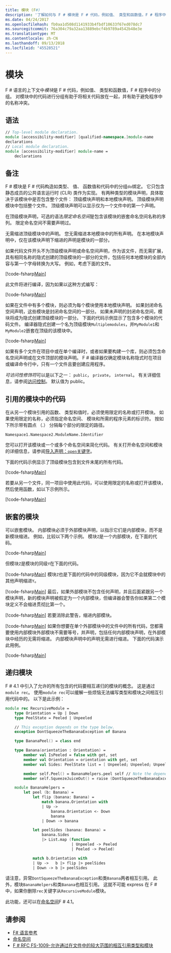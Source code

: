 ```yaml
---
title: 模块 (F#)
description: '了解如何与 F # 模块是 F # 代码，例如值、 类型和函数值，F # 程序中的分组。'
ms.date: 04/24/2017
ms.openlocfilehash: fb0aa1d508d1141933b4fbdf10633f67ed078dc7
ms.sourcegitcommit: 76a304c79a32aa13889ebcf4b9789a4542b48e3e
ms.translationtype: MT
ms.contentlocale: zh-CN
ms.lasthandoff: 09/13/2018
ms.locfileid: "45528521"
---
```

# <a name="modules"></a>模块

F # 语言的上下文中*模块*是 F # 代码，例如值、 类型和函数值，F # 程序中的分组。 对模块中的代码进行分组有助于将相关代码放在一起，并有助于避免程序中的名称冲突。

## <a name="syntax"></a>语法

```fsharp
// Top-level module declaration.
module [accessibility-modifier] [qualified-namespace.]module-name
declarations
// Local module declaration.
module [accessibility-modifier] module-name =
    declarations
```

## <a name="remarks"></a>备注

F # 模块是 F # 代码构造如类型、 值、 函数值和代码中的分组`do`绑定。 它只包含静态成员的公共语言运行时 (CLR) 类作为实现。 有两种类型的模块声明，具体取决于该模块中是否包含整个文件： 顶级模块声明和本地模块声明。 顶级模块声明模块中包括整个文件。 顶级模块声明可以显示仅为一个文件中的第一个声明。

在顶级模块声明，可选的语法*限定命名空间*是包含该模块的嵌套命名空间名称的序列。 限定命名空间不需要声明过。

无需缩进顶级模块中的声明。 您无需缩进本地模块中的所有声明。 在本地模块声明中，仅在该模块声明下缩进的声明是模块的一部分。

如果代码文件开头不为顶级模块声明或命名空间声明，作为该文件，而无需扩展，具有相同名称的隐式创建的顶级模块的一部分的文件，包括任何本地模块的全部内容与第一个字母转换为大写。 例如，考虑下面的文件。

[!code-fsharp[Main](../../../samples/snippets/fsharp/modules/snippet6601.fs)]

此文件将进行编译，因为如果以这种方式编写：

[!code-fsharp[Main](../../../samples/snippets/fsharp/modules/snippet6602.fs)]

如果在文件中有多个模块，则必须为每个模块使用本地模块声明。 如果封闭命名空间声明，这些模块是封闭命名空间的一部分。 如果未声明的封闭命名空间，模块将成为隐式创建顶级模块的一部分。 下面的代码示例显示了包含多个模块的代码文件。 编译器隐式创建一个名为顶级模块`Multiplemodules`，并`MyModule1`和`MyModule2`嵌套在顶级的该模块中。

[!code-fsharp[Main](../../../samples/snippets/fsharp/modules/snippet6603.fs)]

如果有多个文件在项目中或在单个编译时，或者如果要构建一个库，则必须包含命名空间声明或在文件顶部的模块声明。 F # 编译器仅确定模块名称隐式时在项目或编译命令行中，只有一个文件且要创建应用程序。

*可访问性修饰符*可以是以下之一： `public`， `private`， `internal`。 有关详细信息，请参阅[访问控制](access-control.md)。 默认值为 public。

## <a name="referencing-code-in-modules"></a>引用的模块中的代码

在从另一个模块引用的函数、 类型和值时，必须使用限定的名称或打开模块。 如果使用限定的名称，必须指定命名空间、 模块和所需的程序元素的标识符。 按如下所示带有圆点 （.） 分隔每个部分的限定的路径。

`Namespace1.Namespace2.ModuleName.Identifier`

您可以打开该模块或一个或多个命名空间来简化代码。 有关打开命名空间和模块的详细信息，请参阅[导入声明：`open`关键字](import-declarations-the-open-keyword.md)。

下面的代码示例显示了顶级模块包含到文件末尾的所有代码。

[!code-fsharp[Main](../../../samples/snippets/fsharp/modules/snippet6604.fs)]

若要从另一个文件，同一项目中使用此代码，可以使用限定的名称或打开该模块，然后使用函数，如以下示例所示。

[!code-fsharp[Main](../../../samples/snippets/fsharp/modules/snippet6605.fs)]

## <a name="nested-modules"></a>嵌套的模块

可以嵌套模块。 内部模块必须于外部模块声明，以指示它们是内部模块，而不是新模块缩进。 例如，比较以下两个示例。 模块`Z`是一个内部模块，在下面的代码。

[!code-fsharp[Main](../../../samples/snippets/fsharp/modules/snippet6607.fs)]

但模块`Z`是模块的同级`Y`在下面的代码。

[!code-fsharp[Main](../../../samples/snippets/fsharp/modules/snippet6608.fs)]
模块`Z`也是下面的代码中的同级模块，因为它不会就模块中的其他声明缩进`Y`。

[!code-fsharp[Main](../../../samples/snippets/fsharp/modules/snippet6609.fs)]
最后，如果外部模块不包含任何声明，并且后面紧跟另一个模块声明，新的模块声明被假定为一个内部模块，但编译器会警告你如果第二个模块定义不会缩进贯彻比第一个。

[!code-fsharp[Main](../../../samples/snippets/fsharp/modules/snippet6610.fs)]
若要消除此警告，缩进内部模块。

[!code-fsharp[Main](../../../samples/snippets/fsharp/modules/snippet6611.fs)]
如果你想要在单个外部模块中的文件中的所有代码，您都需要使用内部模块外部模块不需要等号，并声明，包括任何内部模块声明，在外部模块中经历的无需将缩进。 内部模块声明中的声明无需进行缩进。 下面的代码演示此用例。

[!code-fsharp[Main](../../../samples/snippets/fsharp/modules/snippet6612.fs)]

## <a name="recursive-modules"></a>递归模块

F # 4.1 中引入了允许的所有包含的代码要相互递归的模块的概念。  这是通过`module rec`。  使用`module rec`可以缓解一些烦恼无法编写类型和模块之间相互引用代码中的。  以下是此示例：

```fsharp
module rec RecursiveModule =
    type Orientation = Up | Down
    type PeelState = Peeled | Unpeeled

    // This exception depends on the type below.
    exception DontSqueezeTheBananaException of Banana

    type BananaPeel() = class end

    type Banana(orientation : Orientation) =
        member val IsPeeled = false with get, set
        member val Orientation = orientation with get, set
        member val Sides: PeelState list = [ Unpeeled; Unpeeled; Unpeeled; Unpeeled] with get, set

        member self.Peel() = BananaHelpers.peel self // Note the dependency on the BananaHelpers module.
        member self.SqueezeJuiceOut() = raise (DontSqueezeTheBananaException self) // This member depends on the exception above.

    module BananaHelpers =
        let peel (b: Banana) =
            let flip (banana: Banana) =
                match banana.Orientation with
                | Up -> 
                    banana.Orientation <- Down
                    banana
                | Down -> banana

            let peelSides (banana: Banana) =
                banana.Sides
                |> List.map (function
                             | Unpeeled -> Peeled
                             | Peeled -> Peeled)

            match b.Orientation with
            | Up ->   b |> flip |> peelSides
            | Down -> b |> peelSides
```

请注意，异常`DontSqueezeTheBananaException`和类`Banana`两者相互引用。  此外，模块`BananaHelpers`和类`Banana`也相互引用。  这就不可能 express 在 F # 中，如果你删除`rec`关键字从`RecursiveModule`模块。

此功能，还可以在[命名空间](namespaces.md)F # 4.1。

## <a name="see-also"></a>请参阅

- [F# 语言参考](index.md)  
- [命名空间](namespaces.md)  
- [F # RFC FS-1009-允许通过在文件中的较大范围的相互引用类型和模块](https://github.com/fsharp/fslang-design/blob/master/FSharp-4.1/FS-1009-mutually-referential-types-and-modules-single-scope.md)  

